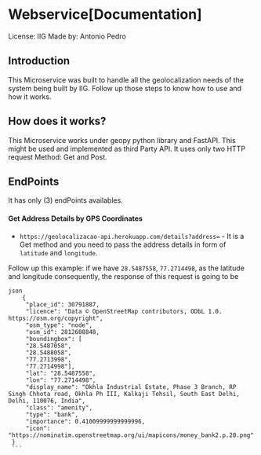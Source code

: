 # Webservice[Documentation]

License: IIG 
Made  by: Antonio Pedro

## Introduction
  This Microservice was built to handle all the geolocalization needs of the system being built by IIG. Follow up those steps to know how to use and how it works.
  
## How does it works?

  This Microservice works under geopy python library and FastAPI.
  This might be used and implemented as third Party API. It uses only two HTTP request Method: Get and Post.

## EndPoints
  
   It has only (3) endPoints availables.
   
   #### Get Address Details by GPS Coordinates
   
   - `https://geolocalizacao-api.herokuapp.com/details?address=` -
     It is a Get method and you need to pass the address details in form of `latitude` and `longitude`.
   
   Follow up this example:
   if we have `28.5487558`, `77.2714498`, as the latitude and longitude consequently, the response of this request is going to be
   
   ```
   json
       {
        "place_id": 30791887,
        "licence": "Data © OpenStreetMap contributors, ODbL 1.0. https://osm.org/copyright",
        "osm_type": "node",
        "osm_id": 2812608848,
        "boundingbox": [
        "28.5487058",
        "28.5488058",
        "77.2713998",
        "77.2714998"],
        "lat": "28.5487558",
        "lon": "77.2714498",
        "display_name": "Okhla Industrial Estate, Phase 3 Branch, RP Singh Chhota road, Okhla Ph III, Kalkaji Tehsil, South East Delhi, Delhi, 110076, India",
        "class": "amenity",
        "type": "bank",
        "importance": 0.41009999999999996,
        "icon": "https://nominatim.openstreetmap.org/ui/mapicons/money_bank2.p.20.png"
    }
    ```


